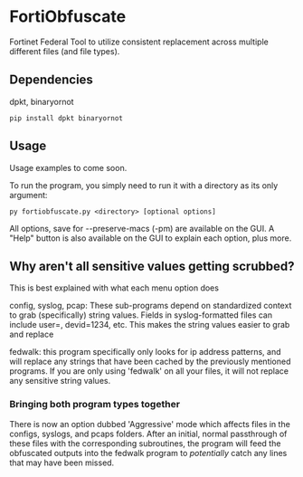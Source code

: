# FortiObfuscate

Fortinet Federal Tool to utilize consistent replacement across multiple different files (and file types). 

## Dependencies

dpkt, binaryornot

```
pip install dpkt binaryornot
```

## Usage

Usage examples to come soon.

To run the program, you simply need to run it with a directory as its only argument:

```
py fortiobfuscate.py <directory> [optional options]
```

All options, save for --preserve-macs (-pm) are available on the GUI. A "Help" button is also available on the GUI to explain each option, plus more.

## Why aren't all sensitive values getting scrubbed?

This is best explained with what each menu option does

config, syslog, pcap: These sub-programs depend on standardized context to grab (specifically) string values. Fields in syslog-formatted files can include user=<username>, devid=1234, etc. This makes the string values easier to grab and replace

fedwalk: this program specifically only looks for ip address patterns, and will replace any strings that have been cached by the previously mentioned programs. If you are only using 'fedwalk' on all your files, it will not replace any sensitive string values.

### Bringing both program types together

There is now an option dubbed 'Aggressive' mode which affects files in the configs, syslogs, and pcaps folders. After an initial, normal passthrough of these files with the corresponding subroutines, the program will feed the obfuscated outputs into the fedwalk program to *potentially* catch any lines that may have been missed.